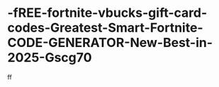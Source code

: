 # -fREE-fortnite-vbucks-gift-card-codes-Greatest-Smart-Fortnite-CODE-GENERATOR-New-Best-in-2025-Gscg70
ff
